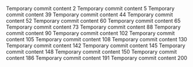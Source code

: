 Temporary commit content 2
Temporary commit content 5
Temporary commit content 39
Temporary commit content 44
Temporary commit content 52
Temporary commit content 60
Temporary commit content 65
Temporary commit content 73
Temporary commit content 88
Temporary commit content 90
Temporary commit content 102
Temporary commit content 105
Temporary commit content 108
Temporary commit content 130
Temporary commit content 142
Temporary commit content 145
Temporary commit content 148
Temporary commit content 150
Temporary commit content 186
Temporary commit content 191
Temporary commit content 200
